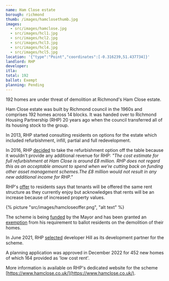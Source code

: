 ```yaml
---
name: Ham Close estate 
borough: richmond
thumb: /images/hamclosethumb.jpg
images:
  - src/images/hamclose.jpg
  - src/images/hcl1.jpg
  - src/images/hcl2.jpg
  - src/images/hcl3.jpg
  - src/images/hcl4.jpg
  - src/images/hcl5.jpg
location: '{"type":"Point","coordinates":[-0.316239,51.437734]}'
landlord: RHP
developer:
itla:
total: 192
ballot: Exempt
planning: Pending
---
```

192 homes are under threat of demolition at Richmond's Ham Close estate.

Ham Close estate was built by Richmond council in the 1960s and comprises 192 homes across 14 blocks. It was handed over to Richmond Housing Partnership (RHP) 20 years ago when the council transferred all of its housing stock to the group.

In 2013, RHP started consulting residents on options for the estate which included refurbishment, infill, partial and full redevelopment.

In 2016, RHP [decided](https://754dc77b-a377-429d-9516-ae12db0b724d.filesusr.com/ugd/64a226_d3c5a071382d41cba0f3f38e201f2b4c.pdf) to take the refurbishment option off the table because it wouldn't provide any additional revenue for RHP: _"The cost estimate for full refurbishment at Ham Close is around £8 million. RHP does not regard this as an acceptable amount to spend when we’re cutting back on funding other asset management schemes.The £8 million would not result in any new additional income for RHP."_

RHP's [offer](https://754dc77b-a377-429d-9516-ae12db0b724d.filesusr.com/ugd/64a226_f9cd40099c6f42b28c4fa219aa05723f.pdf) to residents says that tenants will be offered the same rent structure as they currently enjoy but acknowledges that rents will be an increase because of increased property values.

{% picture "src/images/hamcloseoffer.png", "alt text" %}

The scheme is being [funded](https://www.london.gov.uk/sites/default/files/2021.03.18._estate_regen_projects_approved_before_18_july_2018_march_2021.pdf) by the Mayor and has been granted an [exemption](https://www.london.gov.uk/sites/default/files/list_of_exemptions_-_27_november_2020.pdf) from his requirement to ballot residents on the demolition of their homes.

In June 2021, RHP [selected](https://www.rhp.org.uk/news/news/rhp-chooses-hill-as-partner-in-ham-regeneration/) developer Hill as its development partner for the scheme.

A planning application was approved in December 2022 for 452 new homes of which 164 provided as 'low cost rent'.

More information is available on RHP's dedicated website for the scheme [https://www.hamclose.co.uk/](https://www.hamclose.co.uk/).
